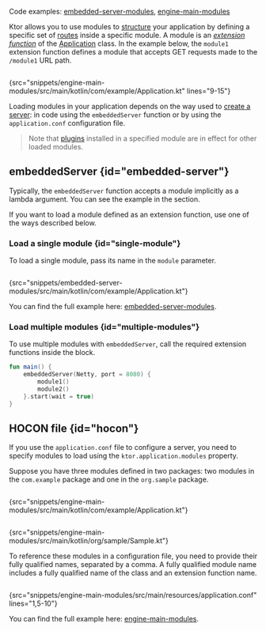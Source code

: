 [//]: # (title: Modules)

<microformat>
<p>
Code examples: 
<a href="https://github.com/ktorio/ktor-documentation/tree/%branch-name%/codeSnippets/snippets/embedded-server-modules">embedded-server-modules</a>, 
<a href="https://github.com/ktorio/ktor-documentation/tree/%branch-name%/codeSnippets/snippets/engine-main-modules">engine-main-modules</a>
</p>
</microformat>

Ktor allows you to use modules to [structure](Structuring_Applications.md) your application by defining a specific set of [routes](Routing_in_Ktor.md) inside a specific module. A module is an _[extension function](https://kotlinlang.org/docs/extensions.html)_ of the [Application](https://api.ktor.io/ktor-server/ktor-server-core/ktor-server-core/io.ktor.application/-application/index.html) class. In the example below, the `module1` extension function defines a module that accepts GET requests made to the `/module1` URL path.

```kotlin
```
{src="snippets/engine-main-modules/src/main/kotlin/com/example/Application.kt" lines="9-15"}

Loading modules in your application depends on the way used to [create a server](create_server.xml): in code using the `embeddedServer` function or by using the `application.conf` configuration file.

> Note that [plugins](Plugins.md#install) installed in a specified module are in effect for other loaded modules.

## embeddedServer {id="embedded-server"}

Typically, the `embeddedServer` function accepts a module implicitly as a lambda argument. You can see the example in the [](create_server.xml#embedded-server) section.

If you want to load a module defined as an extension function, use one of the ways described below.

### Load a single module {id="single-module"}
To load a single module, pass its name in the `module` parameter.

```kotlin
```
{src="snippets/embedded-server-modules/src/main/kotlin/com/example/Application.kt"}

You can find the full example here: [embedded-server-modules](https://github.com/ktorio/ktor-documentation/tree/%branch-name%/codeSnippets/snippets/embedded-server-modules).


### Load multiple modules {id="multiple-modules"}

To use multiple modules with `embeddedServer`, call the required extension functions inside the block.

```kotlin
fun main() {
    embeddedServer(Netty, port = 8080) {
        module1()
        module2()
    }.start(wait = true)
}
```


## HOCON file {id="hocon"}

If you use the `application.conf` file to configure a server, you need to specify modules to load using the `ktor.application.modules` property. 

Suppose you have three modules defined in two packages: two modules in the `com.example` package and one in the `org.sample` package.

<tabs>
<tab title="Application.kt">

```kotlin
```
{src="snippets/engine-main-modules/src/main/kotlin/com/example/Application.kt"}

</tab>
<tab title="Sample.kt">

```kotlin
```
{src="snippets/engine-main-modules/src/main/kotlin/org/sample/Sample.kt"}

</tab>
</tabs>

To reference these modules in a configuration file, you need to provide their fully qualified names, separated by a comma.
A fully qualified module name includes a fully qualified name of the class and an extension function name.

```kotlin
```
{src="snippets/engine-main-modules/src/main/resources/application.conf" lines="1,5-10"}

You can find the full example here: [engine-main-modules](https://github.com/ktorio/ktor-documentation/tree/%branch-name%/codeSnippets/snippets/engine-main-modules).
